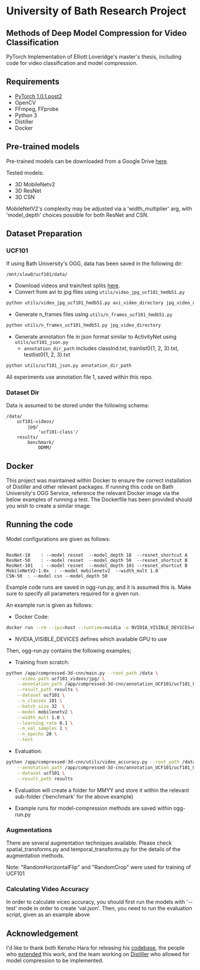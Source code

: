 # University of Bath Research Project

## Methods of Deep Model Compression for Video Classification

PyTorch Implementation of Elliott Loveridge's master's thesis, including code for video classification and model compression.

## Requirements

* [PyTorch 1.0.1.post2](http://pytorch.org/)
* OpenCV
* FFmpeg, FFprobe
* Python 3
* Distiller
* Docker

## Pre-trained models

Pre-trained models can be downloaded from a Google Drive [here](https://drive.google.com/drive/folders/1k93wkBQSZYpBSM1sTqwD3RzU9t7dahcr?usp=sharing).

Tested models:
 - 3D MobileNetv2
 - 3D ResNet
 - 3D CSN

 MobileNetV2's complexity may be adjusted via a 'width_multiplier' arg, with 'model_depth' choices possible for both ResNet and CSN.

## Dataset Preparation

### UCF101

If using Bath University's OGG, data has been saved in the following dir:
```misc
/mnt/slow0/ucf101/data/
```

* Download videos and train/test splits [here](http://crcv.ucf.edu/data/UCF101.php).
* Convert from avi to jpg files using ```utils/video_jpg_ucf101_hmdb51.py```

```bash
python utils/video_jpg_ucf101_hmdb51.py avi_video_directory jpg_video_directory
```

* Generate n_frames files using ```utils/n_frames_ucf101_hmdb51.py```

```bash
python utils/n_frames_ucf101_hmdb51.py jpg_video_directory
```

* Generate annotation file in json format similar to ActivityNet using ```utils/ucf101_json.py```
  * ```annotation_dir_path``` includes classInd.txt, trainlist0{1, 2, 3}.txt, testlist0{1, 2, 3}.txt

```bash
python utils/ucf101_json.py annotation_dir_path
```

All experiments use annotation file 1, saved within this repo.

### Dataset Dir

Data is assumed to be stored under the following schema:
```misc
/data/
    ucf101-videos/
        jpg/
            'ucf101-class'/
    results/
        benchmark/
            DDMM/
```

## Docker

This project was maintained within Docker to ensure the correct installation of Distiller and other relevant packages. If running this code on Bath University's OGG Service, reference the relevant Docker image via the below examples of running a test. The Dockerfile has been provided should you wish to create a similar image.

## Running the code

Model configurations are given as follows:

```misc

ResNet-18	 : --model resnet  --model_depth 18  --resnet_shortcut A
ResNet-50	 : --model resnet  --model_depth 50  --resnet_shortcut B
ResNet-101	 : --model resnet  --model_depth 101 --resnet_shortcut B
MobileNetV2-1.0x  : --model mobilenetv2  --width_mult 1.0
CSN-50  : --model csn --model_depth 50
```

Example code runs are saved in ogg-run.py, and it is assumed this is. Make sure to specify all parameters required for a given run.

An example run is given as follows:

- Docker Code:
```bash
docker run --rm --ipc=host --runtime=nvidia -e NVIDIA_VISIBLE_DEVICES=0 -v "$(pwd)":/app -v "/mnt/slow0/ucf101/data":/data elliottloveridge/distiller /app/ogg-run.sh
```

* NVIDIA_VISIBLE_DEVICES defines which available GPU to use

Then, ogg-run.py contains the following examples;

- Training from scratch:
```bash
python /app/compressed-3d-cnn/main.py --root_path /data \
    --video_path ucf101_videos/jpg/ \
    --annotation_path /app/compressed-3d-cnn/annotation_UCF101/ucf101_01.json \
    --result_path results \
    --dataset ucf101 \
    --n_classes 101 \
    --batch_size 32  \
    --model mobilenetv2 \
    --width_mult 1.0 \
    --learning_rate 0.1 \
    --n_val_samples 1 \
    --n_epochs 20 \
    --test
```

- Evaluation:
```bash
python /app/compressed-3d-cnn/utils/video_accuracy.py --root_path /data \
    --annotation_path /app/compressed-3d-cnn/annotation_UCF101/ucf101_01.json \
    --dataset ucf101 \
    --result_path results
```

* Evaluation will create a folder for MMYY and store it within the relevant sub-folder ('benchmark' for the above example)

* Example runs for model-compression methods are saved within ogg-run.py

### Augmentations

There are several augmentation techniques available. Please check spatial_transforms.py and temporal_transforms.py for the details of the augmentation methods.

Note: "RandomHorizontalFlip" and "RandomCrop" were used for training of UCF101

### Calculating Video Accuracy

In order to calculate viceo accuracy, you should first run the models with '--test' mode in order to create 'val.json'. Then, you need to run the evaluation script, given as an example above

## Acknowledgement
I'd like to thank both Kensho Hara for releasing his [codebase](https://github.com/kenshohara/3D-ResNets-PyTorch), the people who [extended](https://github.com/okankop/Efficient-3DCNNs) this work, and the team working on [Distiller](https://github.com/NervanaSystems/distiller) who allowed for model compression to be implemented.
